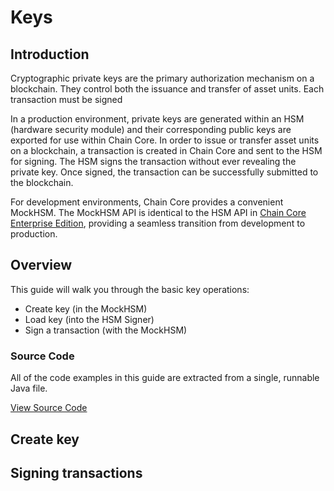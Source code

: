 # Keys

## Introduction

Cryptographic private keys are the primary authorization mechanism on a blockchain. They control both the issuance and transfer of asset units. Each transaction must be signed


In a production environment, private keys are generated within an HSM (hardware security module) and their corresponding public keys are exported for use within Chain Core. In order to issue or transfer asset units on a blockchain, a transaction is created in Chain Core and sent to the HSM for signing. The HSM signs the transaction without ever revealing the private key. Once signed, the transaction can be successfully submitted to the blockchain.

For development environments, Chain Core provides a convenient MockHSM. The MockHSM API is identical to the HSM API in [Chain Core Enterprise Edition](https://chain.com/enterprise), providing a seamless transition from development to production.

## Overview

This guide will walk you through the basic key operations:

* Create key (in the MockHSM)
* Load key (into the HSM Signer)
* Sign a transaction (with the MockHSM)

### Source Code
All of the code examples in this guide are extracted from a single, runnable Java file.

<a href="../examples/java/Keys.java" class="downloadBtn btn btn-success" target="_blank">View Source Code</a>

## Create key

## Signing transactions

